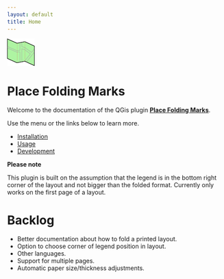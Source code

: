 ```yaml
---
layout: default
title: Home
---
```


![Icon](images/icon_64x64.png) 

# Place Folding Marks

Welcome to the documentation of the QGis plugin **[Place Folding Marks](https://github.com/sanderhartveld/placefoldingmarks)**.

Use the menu or the links below to learn more.

- [Installation](./installation.md)
- [Usage](./Usage.md)
- [Development](./development.md)


**Please note**

This plugin is built on the assumption that the legend is in the bottom right corner of the layout and not bigger than the folded format. Currently only works on the first page of a layout. 

# Backlog
- Better documentation about how to fold a printed layout.
- Option to choose corner of legend position in layout.
- Other languages.
- Support for multiple pages.
- Automatic paper size/thickness adjustments.
